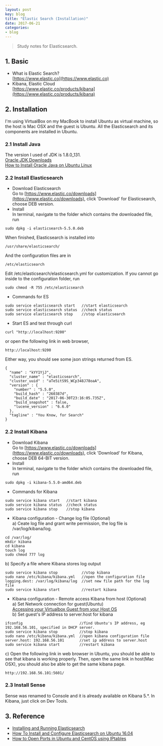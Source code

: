 ```yaml
---
layout: post
key: blog
title: "Elastic Search (Installation)"
date: 2017-06-21
categories:
- blog
---
```


> Study notes for Elasticsearch.

## 1. Basic
  * What is Elastic Search?  
  [https://www.elastic.co](https://www.elastic.co)  
  * Kibana, Elastic Cloud  
  [https://www.elastic.co/products/kibana](https://www.elastic.co/products/kibana)

## 2. Installation
I'm using VirtualBox on my MacBook to install Ubuntu as virtual machine, so the host is Mac OSX and the guest is Ubuntu. All the Elasticsearch and its components are installed in Ubuntu.

### 2.1 Install Java
  The version I used of JDK is 1.8.0_131.  
  [Oracle JDK Downloads](http://www.oracle.com/technetwork/java/javase/downloads/index.html)  
  [How to Install Oracle Java on Ubuntu Linux](http://www.wikihow.com/Install-Oracle-Java-on-Ubuntu-Linux)  

### 2.2 Install Elasticsearch  
  * Download Elasticsearch  
  Go to [https://www.elastic.co/downloads](https://www.elastic.co/downloads), click 'Download' for Elasticsearch, choose DEB version.  
  * Install  
  In terminal, navigate to the folder which contains the downloaded file, run  
  ```
  sudo dpkg -i elasticsearch-5.5.0.deb
  ```
  When finished, Elasticsearch is installed into  
  ```
  /usr/share/elasticsearch/
  ```

  And the configuration files are in  
  ```
  /etc/elasticsearch
  ```

  Edit /etc/elasticsearch/elasticsearch.yml for customization. If you cannot go inside to the configuration folder, run
  ```
  sudo chmod -R 755 /etc/elasticsearch
  ```
  *  Commands for ES  
  ```
  sudo service elasticsearch start   //start elasticsearch  
  sudo service elasticsearch status  //check status  
  sudo service elasticsearch stop    //stop elasticsearch
  ```
  * Start ES and test through curl
  ```
  curl "http://localhost:9200"
  ```

  or open the following link in web browser,
  ```
  http://localhost:9200
  ```

  Either way, you should see some json strings returned from ES.  
  ```
  {
    "name" : "kYY1YjJ",
    "cluster_name" : "elasticsearch",
    "cluster_uuid" : "aTe5itS9S_WCp348J78oaA",
    "version" : {
      "number" : "5.5.0",
      "build_hash" : "260387d",
      "build_date" : "2017-06-30T23:16:05.735Z",
      "build_snapshot" : false,
      "lucene_version" : "6.6.0"
    },
    "tagline" : "You Know, for Search"
  }
  ```

### 2.2 Install Kibana  
  * Download Kibana  
  Go to [https://www.elastic.co/downloads](https://www.elastic.co/downloads), click 'Download' for Kibana, choose DEB 64-BIT version.  
  * Install  
  In terminal, navigate to the folder which contains the downloaded file, run  
  ```
  sudo dpkg -i kibana-5.5.0-amd64.deb  
  ```
  * Commands for Kibana
  ```
  sudo service kibana start   //start kibana  
  sudo service kibana status  //check status  
  sudo service kibana stop    //stop kibana  
  ```
  * Kibana configuration - Change log file (Optional)  
  a) Ceate log file and grant write permission, the log file is /var/log/kibana/log.
  ```
  cd /var/log/
  mkdir kibana
  cd kibana
  touch log
  sudo chmod 777 log
  ```  

  b) Specify a file where Kibana stores log output
  ```
  sudo service kibana stop           //stop kibana  
  sudo nano /etc/kibana/kibana.yml   //open the configuration file
  logging.dest: /var/log/kibana/log  //set new file path for the log file
  sudo service kibana start          //restart kibana  
  ```
  * Kibana configuration - Remote access Kibana from host (Optional)  
  a) Set Network connection for guest(Ubuntu)  
  [Accessing your Virtualbox Guest from your Host OS](https://2buntu.com/articles/1513/accessing-your-virtualbox-guest-from-your-host-os/)  
  b) Set guest's IP address to server.host for kibana
  ```
  ifconfig                          //find Ubuntu's IP address, eg 192.168.56.101, specified in DHCP server.
  sudo service kibana stop          //stop kibana  
  sudo nano /etc/kibana/kibana.yml  //open kibana configuration file
  server.host: 192.168.56.101       //set ip address to server.host
  sudo service kibana start         //restart kibana  
  ```
  c) Open the following link in web browser in Ubuntu, you should be able to see that kibana is working properly. Then, open the same link in host(Mac OSX), you should also be able to get the same kibana page.
  ```
  http://192.168.56.101:5601/
  ```
### 2.3 Install Sense  
  Sense was renamed to Console and it is already available on Kibana 5.\*. In Kibana, just click on Dev Tools.  

## 3. Reference
* [Installing and Running Elasticsearch](https://www.elastic.co/guide/en/elasticsearch/guide/current/running-elasticsearch.html)  
* [How To Install and Configure Elasticsearch on Ubuntu 16.04](https://www.digitalocean.com/community/tutorials/how-to-install-and-configure-elasticsearch-on-ubuntu-16-04)  
* [How to Open Ports in Ubuntu and CentOS using IPtables](https://www.rosehosting.com/blog/how-to-open-ports-in-ubuntu-and-centos-using-iptables/)  
